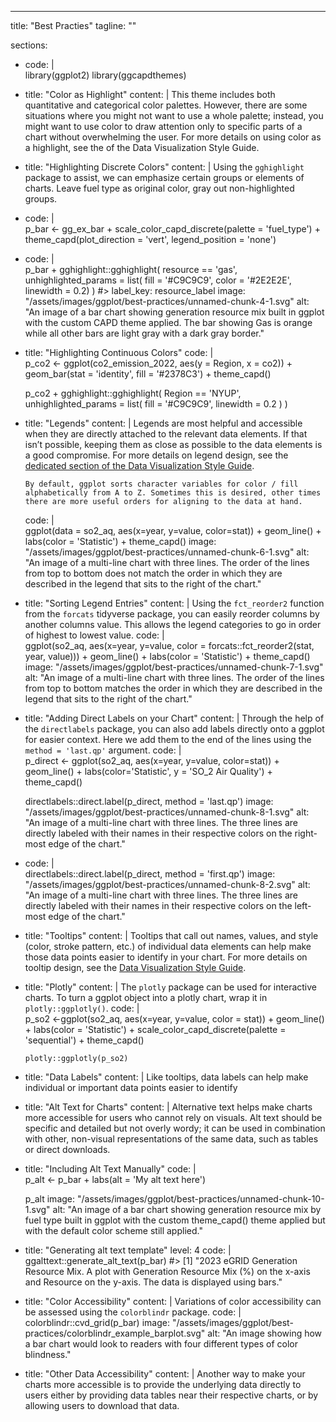 ---
title: "Best Practies"
tagline: ""


sections:
  - code: |  
      library(ggplot2)
      library(ggcapdthemes)
  - title: "Color as Highlight"
    content: |
        This theme includes both quantitative and categorical color palettes. However, there are some situations where you might not want to use a whole palette; instead, you might want to use color to draw attention only to specific parts of a chart without overwhelming the user. For more details on using color as a highlight, see the of the Data Visualization Style Guide.
  - title: "Highlighting Discrete Colors"
    content: |
        Using the `gghighlight` package to assist, we can emphasize certain groups or elements of charts. Leave fuel type as original color, gray out non-highlighted groups.
  - code: |  
      p_bar <- gg_ex_bar +
        scale_color_capd_discrete(palette = 'fuel_type') +
        theme_capd(plot_direction = 'vert', legend_position = 'none')
  - code: |  
      p_bar + gghighlight::gghighlight(
        resource == 'gas',
        unhighlighted_params = list(
          fill = '#C9C9C9', 
          color = '#2E2E2E',
          linewidth = 0.2) 
      )
      #> label_key: resource_label
    image: "/assets/images/ggplot/best-practices/unnamed-chunk-4-1.svg"
    alt: "An image of a bar chart showing generation resource mix built in ggplot with the custom CAPD theme applied. The bar showing Gas is orange while all other bars are light gray with a dark gray border."
  - title: "Highlighting Continuous Colors"
    code: |  
      p_co2 <- ggplot(co2_emission_2022, aes(y = Region, x = co2)) + 
        geom_bar(stat = 'identity', fill = '#2378C3') + 
        theme_capd()

      p_co2 +
        gghighlight::gghighlight(
          Region == 'NYUP',
          unhighlighted_params = list(
            fill = '#C9C9C9', 
            linewidth = 0.2
          ) 
        )
  - title: "Legends"
    content: |
        Legends are most helpful and accessible when they are directly attached to the relevant data elements. If that isn’t possible, keeping them as close as possible to the data elements is a good compromise. For more details on legend design, see the [dedicated section of the Data Visualization Style Guide](#/datavis/charts).

        By default, ggplot sorts character variables for color / fill alphabetically from A to Z. Sometimes this is desired, other times there are more useful orders for aligning to the data at hand.
    code: |  
      ggplot(data = so2_aq,
            aes(x=year, y=value, color=stat)) +
        geom_line() +
        labs(color = 'Statistic') + 
        theme_capd()
    image: "/assets/images/ggplot/best-practices/unnamed-chunk-6-1.svg" 
    alt: "An image of a multi-line chart with three lines. The order of the lines from top to bottom does not match the order in which they are described in the legend that sits to the right of the chart." 
  - title: "Sorting Legend Entries"
    content: |
        Using the `fct_reorder2` function from the `forcats` tidyverse package, you can easily reorder columns by another columns value. This allows the legend categories to go in order of highest to lowest value.
    code: |  
      ggplot(so2_aq,
            aes(x=year, y=value, color = forcats::fct_reorder2(stat, year, value))) +
        geom_line() +
        labs(color = 'Statistic') + 
        theme_capd()
    image: "/assets/images/ggplot/best-practices/unnamed-chunk-7-1.svg" 
    alt: "An image of a multi-line chart with three lines. The order of the lines from top to bottom matches the order in which they are described in the legend that sits to the right of the chart."
  - title: "Adding Direct Labels on your Chart"
    content: |
      Through the help of the `directlabels` package, you can also add labels directly onto a ggplot for easier context. Here we add them to the end of the lines using the `method = 'last.qp'` argument.
    code: |  
      p_direct <- ggplot(so2_aq, aes(x=year, y=value, color=stat)) +
                    geom_line() +
                    labs(color='Statistic', y = 'SO_2 Air Quality') + 
                    theme_capd()

      directlabels::direct.label(p_direct, method = 'last.qp')
    image: "/assets/images/ggplot/best-practices/unnamed-chunk-8-1.svg" 
    alt: "An image of a multi-line chart with three lines. The three lines are directly labeled with their names in their respective colors on the right-most edge of the chart."
  - code: |  
      directlabels::direct.label(p_direct, method = 'first.qp')
    image: "/assets/images/ggplot/best-practices/unnamed-chunk-8-2.svg" 
    alt: "An image of a multi-line chart with three lines. The three lines are directly labeled with their names in their respective colors on the left-most edge of the chart."
  - title: "Tooltips"
    content: |
        Tooltips that call out names, values, and style (color, stroke pattern, etc.) of individual data elements can help make those data points easier to identify in your chart. For more details on tooltip design, see the [Data Visualization Style Guide](#/datavis).
  - title: "Plotly"
    content: |
       The `plotly` package can be used for interactive charts. To turn a ggplot object into a plotly chart, wrap it in `plotly::ggplotly()`.
    code: |  
        p_so2 <-ggplot(so2_aq,
              aes(x=year, y=value, color = stat)) +
          geom_line() +
          labs(color = 'Statistic') + 
          scale_color_capd_discrete(palette = 'sequential') +
          theme_capd()

        plotly::ggplotly(p_so2)
  - title: "Data Labels"
    content: |
      Like tooltips, data labels can help make individual or important data points easier to identify
  - title: "Alt Text for Charts"
    content: |
       Alternative text helps make charts more accessible for users who cannot rely on visuals. Alt text should be specific and detailed but not overly wordy; it can be used in combination with other, non-visual representations of the same data, such as tables or direct downloads.
  - title: "Including Alt Text Manually"
    code: |  
      p_alt <- p_bar +
        labs(alt = 'My alt text here')

      p_alt
    image: "/assets/images/ggplot/best-practices/unnamed-chunk-10-1.svg" 
    alt: "An image of a bar chart showing generation resource mix by fuel type built in ggplot with the custom theme_capd() theme applied but with the default color scheme still applied."
  - title: "Generating alt text template"
    level: 4
    code: |  
      ggalttext::generate_alt_text(p_bar)
      #> [1] "2023 eGRID Generation Resource Mix.  A plot with Generation Resource Mix (%) on the x-axis and Resource on the y-axis. The data is displayed using bars."
  - title: "Color Accessibility"
    content: |
        Variations of color accessibility can be assessed using the
        `colorblindr` package.
    code: |  
      colorblindr::cvd_grid(p_bar)
    image: "/assets/images/ggplot/best-practices/colorblindr_example_barplot.svg" 
    alt: "An image showing how a bar chart would look to readers with four different types of color blindness."
  - title: "Other Data Accessibility"
    content: |
        Another way to make your charts more accessible is to provide the underlying data directly to users either by providing data tables near their respective charts, or by allowing users to download that data.

